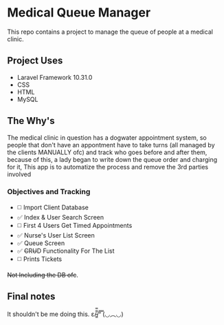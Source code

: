 # Medical Queue Manager

This repo contains a project to manage the queue of people at a medical clinic.

## Project Uses

  - Laravel Framework 10.31.0
  - CSS
  - HTML
  - MySQL

## The Why's

The medical clinic in question has a dogwater appointment system, so people that don't have an appontment have to take turns (all managed by the clients MANUALLY ofc) and track who goes before and after them, because of this, a lady began to write down the queue order and charging for it, This app is to automatize the process and remove the 3rd parties involved

### Objectives and Tracking
- ◻️ Import Client Database
- ✅ Index & User Search Screen
- ◻️ First 4 Users Get Timed Appointments
- ✅ Nurse's User List Screen
- ✅ Queue Screen
- ✅ ~~C~~R~~U~~D Functionality For The List
- ◻️ Prints Tickets

~~Not Including the DB ofc~~.

## Final notes

It shouldn't be me doing this. ε/̵͇̿̿/’̿’̿ ̿(◡︵◡)
